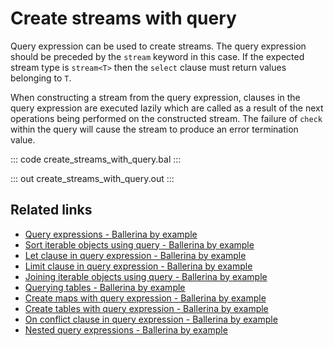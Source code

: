 # Create streams with query

Query expression can be used to create streams. The query expression should be preceded by the `stream` keyword in this case. If the expected stream type is `stream<T>` then the `select` clause must return values belonging to `T`.

When constructing a stream from the query expression, clauses in the query expression are executed lazily which are called as a result of the next operations being performed on the constructed stream. The failure of `check` within the query will cause the stream to produce an error termination value.

::: code create_streams_with_query.bal :::

::: out create_streams_with_query.out :::

## Related links
- [Query expressions - Ballerina by example](/learn/by-example/query-expressions)
- [Sort iterable objects using query - Ballerina by example](/learn/by-example/sort-iterable-objects)
- [Let clause in query expression - Ballerina by example](/learn/by-example/let-clause)
- [Limit clause in query expression - Ballerina by example](/learn/by-example/limit-clause)
- [Joining iterable objects using query - Ballerina by example](/learn/by-example/joining-iterable-objects)
- [Querying tables - Ballerina by example](/learn/by-example/querying-tables)
- [Create maps with query expression - Ballerina by example](/learn/by-example/create-maps-with-query)
- [Create tables with query expression - Ballerina by example](/learn/by-example/create-tables-with-query)
- [On conflict clause in query expression - Ballerina by example](/learn/by-example/on-conflict-clause)
- [Nested query expressions - Ballerina by example](/learn/by-example/nested-query-expressions)